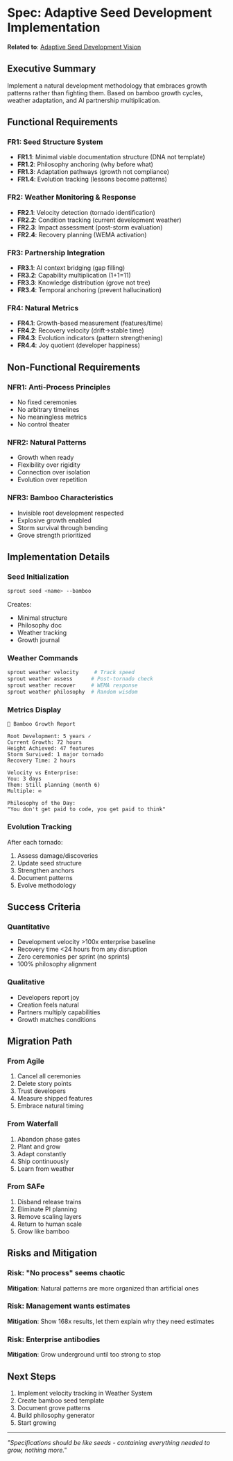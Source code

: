 # Spec: Adaptive Seed Development Implementation

**Related to**: [Adaptive Seed Development Vision](../vision/adaptive-seed-development.md)

## Executive Summary

Implement a natural development methodology that embraces growth patterns rather than fighting them. Based on bamboo growth cycles, weather adaptation, and AI partnership multiplication.

## Functional Requirements

### FR1: Seed Structure System
- **FR1.1**: Minimal viable documentation structure (DNA not template)
- **FR1.2**: Philosophy anchoring (why before what)
- **FR1.3**: Adaptation pathways (growth not compliance)
- **FR1.4**: Evolution tracking (lessons become patterns)

### FR2: Weather Monitoring & Response
- **FR2.1**: Velocity detection (tornado identification)
- **FR2.2**: Condition tracking (current development weather)
- **FR2.3**: Impact assessment (post-storm evaluation)
- **FR2.4**: Recovery planning (WEMA activation)

### FR3: Partnership Integration
- **FR3.1**: AI context bridging (gap filling)
- **FR3.2**: Capability multiplication (1+1=11)
- **FR3.3**: Knowledge distribution (grove not tree)
- **FR3.4**: Temporal anchoring (prevent hallucination)

### FR4: Natural Metrics
- **FR4.1**: Growth-based measurement (features/time)
- **FR4.2**: Recovery velocity (drift→stable time)
- **FR4.3**: Evolution indicators (pattern strengthening)
- **FR4.4**: Joy quotient (developer happiness)

## Non-Functional Requirements

### NFR1: Anti-Process Principles
- No fixed ceremonies
- No arbitrary timelines
- No meaningless metrics
- No control theater

### NFR2: Natural Patterns
- Growth when ready
- Flexibility over rigidity
- Connection over isolation
- Evolution over repetition

### NFR3: Bamboo Characteristics
- Invisible root development respected
- Explosive growth enabled
- Storm survival through bending
- Grove strength prioritized

## Implementation Details

### Seed Initialization
```bash
sprout seed <name> --bamboo
```
Creates:
- Minimal structure
- Philosophy doc
- Weather tracking
- Growth journal

### Weather Commands
```bash
sprout weather velocity     # Track speed
sprout weather assess      # Post-tornado check
sprout weather recover     # WEMA response
sprout weather philosophy  # Random wisdom
```

### Metrics Display
```
🎋 Bamboo Growth Report

Root Development: 5 years ✓
Current Growth: 72 hours
Height Achieved: 47 features
Storm Survived: 1 major tornado
Recovery Time: 2 hours

Velocity vs Enterprise:
You: 3 days
Them: Still planning (month 6)
Multiple: ∞

Philosophy of the Day:
"You don't get paid to code, you get paid to think"
```

### Evolution Tracking
After each tornado:
1. Assess damage/discoveries
2. Update seed structure
3. Strengthen anchors
4. Document patterns
5. Evolve methodology

## Success Criteria

### Quantitative
- Development velocity >100x enterprise baseline
- Recovery time <24 hours from any disruption
- Zero ceremonies per sprint (no sprints)
- 100% philosophy alignment

### Qualitative
- Developers report joy
- Creation feels natural
- Partners multiply capabilities
- Growth matches conditions

## Migration Path

### From Agile
1. Cancel all ceremonies
2. Delete story points
3. Trust developers
4. Measure shipped features
5. Embrace natural timing

### From Waterfall
1. Abandon phase gates
2. Plant and grow
3. Adapt constantly
4. Ship continuously
5. Learn from weather

### From SAFe
1. Disband release trains
2. Eliminate PI planning
3. Remove scaling layers
4. Return to human scale
5. Grow like bamboo

## Risks and Mitigation

### Risk: "No process" seems chaotic
**Mitigation**: Natural patterns are more organized than artificial ones

### Risk: Management wants estimates
**Mitigation**: Show 168x results, let them explain why they need estimates

### Risk: Enterprise antibodies
**Mitigation**: Grow underground until too strong to stop

## Next Steps

1. Implement velocity tracking in Weather System
2. Create bamboo seed template
3. Document grove patterns
4. Build philosophy generator
5. Start growing

---

*"Specifications should be like seeds - containing everything needed to grow, nothing more."*